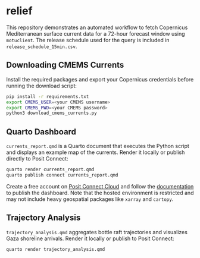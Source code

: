 # relief

This repository demonstrates an automated workflow to fetch Copernicus
Mediterranean surface current data for a 72-hour forecast window using
`motuclient`. The release schedule used for the query is included in
`release_schedule_15min.csv`.

## Downloading CMEMS Currents

Install the required packages and export your Copernicus credentials before
running the download script:

```bash
pip install -r requirements.txt
export CMEMS_USER=<your CMEMS username>
export CMEMS_PWD=<your CMEMS password>
python3 download_cmems_currents.py
```

## Quarto Dashboard

`currents_report.qmd` is a Quarto document that executes the Python
script and displays an example map of the currents. Render it locally or
publish directly to Posit Connect:

```bash
quarto render currents_report.qmd
quarto publish connect currents_report.qmd
```

Create a free account on [Posit Connect Cloud](https://connect.posit.cloud)
and follow the [documentation](https://docs.posit.co/connect-cloud/) to
publish the dashboard. Note that the hosted environment is restricted and
may not include heavy geospatial packages like `xarray` and `cartopy`.

## Trajectory Analysis

`trajectory_analysis.qmd` aggregates bottle raft trajectories and
visualizes Gaza shoreline arrivals. Render it locally or publish to Posit
Connect:

```bash
quarto render trajectory_analysis.qmd
```
